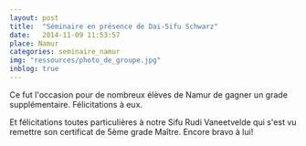 ```yaml
---
layout: post
title:  "Séminaire en présence de Dai-Sifu Schwarz"
date:   2014-11-09 11:53:57
place: Namur
categories: seminaire_namur
img: "ressources/photo_de_groupe.jpg"
inblog: true
---
```


Ce fut l'occasion pour de nombreux élèves de Namur de gagner un grade supplémentaire. Félicitations à eux.

Et félicitations toutes particulières à notre Sifu Rudi Vaneetvelde qui s'est vu remettre son certificat de 5ème grade Maître. Encore bravo à lui!
